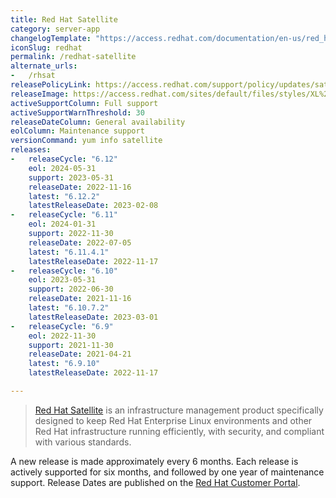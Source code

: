 ```yaml
---
title: Red Hat Satellite
category: server-app
changelogTemplate: "https://access.redhat.com/documentation/en-us/red_hat_satellite/__RELEASE_CYCLE__/html/release_notes/index"
iconSlug: redhat
permalink: /redhat-satellite
alternate_urls:
-   /rhsat
releasePolicyLink: https://access.redhat.com/support/policy/updates/satellite
releaseImage: https://access.redhat.com/sites/default/files/styles/XL%20-%20Extra%20Large/public/images/satellite_n-2_lifecycle_latest_v2.png
activeSupportColumn: Full support
activeSupportWarnThreshold: 30
releaseDateColumn: General availability
eolColumn: Maintenance support
versionCommand: yum info satellite
releases:
-   releaseCycle: "6.12"
    eol: 2024-05-31
    support: 2023-05-31
    releaseDate: 2022-11-16
    latest: "6.12.2"
    latestReleaseDate: 2023-02-08
-   releaseCycle: "6.11"
    eol: 2024-01-31
    support: 2022-11-30
    releaseDate: 2022-07-05
    latest: "6.11.4.1"
    latestReleaseDate: 2022-11-17
-   releaseCycle: "6.10"
    eol: 2023-05-31
    support: 2022-06-30
    releaseDate: 2021-11-16
    latest: "6.10.7.2"
    latestReleaseDate: 2023-03-01
-   releaseCycle: "6.9"
    eol: 2022-11-30
    support: 2021-11-30
    releaseDate: 2021-04-21
    latest: "6.9.10"
    latestReleaseDate: 2022-11-17

---
```


> [Red Hat Satellite](https://www.redhat.com/technologies/management/satellite) is an infrastructure management product 
> specifically designed to keep Red Hat Enterprise Linux environments and other Red Hat infrastructure
> running efficiently, with security, and compliant with various standards.

A new release is made approximately every 6 months. Each release is actively supported for six months, 
and followed by one year of maintenance support. Release Dates are published on the 
[Red Hat Customer Portal](https://access.redhat.com/articles/1365633).
